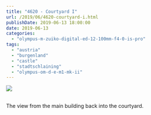 ```yaml
---
title: "4620 - Courtyard I"
url: /2019/06/4620-courtyard-i.html
publishDate: 2019-06-13 18:00:00
date: 2019-06-13
categories: 
  - "olympus-m-zuiko-digital-ed-12-100mm-f4-0-is-pro"
tags: 
  - "austria"
  - "burgenland"
  - "castle"
  - "stadtschlaining"
  - "olympus-om-d-e-m1-mk-ii"
---
```

<div class="container">
<div class="center"><a target="_blank" href="https://d25zfm9zpd7gm5.cloudfront.net/1200x1200/2018/20180402_114427_lr.jpg"><img class="webfeedsFeaturedVisual" src="https://d25zfm9zpd7gm5.cloudfront.net/0600x0600/2018/20180402_114427_lr.jpg" /></a></div>
</div>
<br />

The view from the main building back into the courtyard.